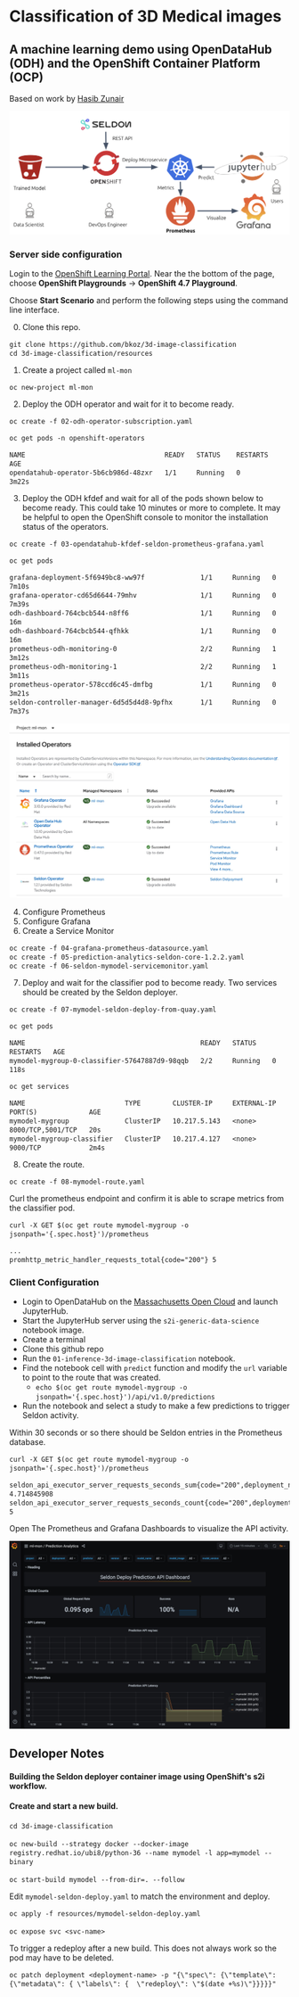 # Classification of 3D Medical images 

## A machine learning demo using OpenDataHub (ODH) and the OpenShift Container Platform (OCP)

Based on work by [Hasib Zunair](https://keras.io/examples/vision/3D_image_classification/)

![Demo Workflow](images/demo-workflow.png "Workflow")

### Server side configuration

Login to the [OpenShift Learning Portal](https://learn.openshift.com). Near the the bottom of the page, choose **OpenShift Playgrounds** -> **OpenShift 4.7 Playground**.

Choose **Start Scenario** and perform the following steps using the command line interface.

0) Clone this repo.
```
git clone https://github.com/bkoz/3d-image-classification
cd 3d-image-classification/resources
```

1) Create a project called `ml-mon`
```
oc new-project ml-mon
```

2) Deploy the ODH operator and wait for it to become ready.
```
oc create -f 02-odh-operator-subscription.yaml
```
```
oc get pods -n openshift-operators
```
```
NAME                                   READY   STATUS    RESTARTS   AGE
opendatahub-operator-5b6cb986d-48zxr   1/1     Running   0          3m22s
```

3) Deploy the ODH kfdef and wait for all of the pods shown below to become ready. This could take 10 minutes or more to complete. It may be helpful
to open the OpenShift console to monitor the installation status of the operators.

```
oc create -f 03-opendatahub-kfdef-seldon-prometheus-grafana.yaml
```
```
oc get pods
```
```
grafana-deployment-5f6949bc8-ww97f              1/1     Running   0          7m10s
grafana-operator-cd65d6644-79mhv                1/1     Running   0          7m39s
odh-dashboard-764cbcb544-n8ff6                  1/1     Running   0          16m
odh-dashboard-764cbcb544-qfhkk                  1/1     Running   0          16m
prometheus-odh-monitoring-0                     2/2     Running   1          3m12s
prometheus-odh-monitoring-1                     2/2     Running   1          3m11s
prometheus-operator-578ccd6c45-dmfbg            1/1     Running   0          3m21s
seldon-controller-manager-6d5d5d4d8-9pfhx       1/1     Running   0          7m37s
```

![Operators](images/operators.jpg "Operators")

4) Configure Prometheus
5) Configure Grafana
6) Create a Service Monitor 
```
oc create -f 04-grafana-prometheus-datasource.yaml             
oc create -f 05-prediction-analytics-seldon-core-1.2.2.yaml
oc create -f 06-seldon-mymodel-servicemonitor.yaml
```

7) Deploy and wait for the classifier pod to become ready. Two services should be created by the Seldon deployer.
```
oc create -f 07-mymodel-seldon-deploy-from-quay.yaml
```

```
oc get pods
```
```
NAME                                            READY   STATUS    RESTARTS   AGE
mymodel-mygroup-0-classifier-57647887d9-98qqb   2/2     Running   0          118s
```
```
oc get services
```
```
NAME                         TYPE        CLUSTER-IP     EXTERNAL-IP   PORT(S)             AGE
mymodel-mygroup              ClusterIP   10.217.5.143   <none>        8000/TCP,5001/TCP   20s
mymodel-mygroup-classifier   ClusterIP   10.217.4.127   <none>        9000/TCP            2m4s
```

8) Create the route.
```
oc create -f 08-mymodel-route.yaml
```

Curl the prometheus endpoint and confirm it is able to scrape metrics from the classifier pod.
```
curl -X GET $(oc get route mymodel-mygroup -o jsonpath='{.spec.host}')/prometheus
```
```
...
promhttp_metric_handler_requests_total{code="200"} 5
```

### Client Configuration

- Login to OpenDataHub on the [Massachusetts Open Cloud](https://odh.operate-first.cloud/) and launch JupyterHub.
- Start the JupyterHub server using the `s2i-generic-data-science` notebook image.
- Create a terminal
- Clone this github repo
- Run the `01-inference-3d-image-classification` notebook.
- Find the notebook cell with `predict` function and modify the `url` variable to point to the route that was created.
  - `echo $(oc get route mymodel-mygroup -o jsonpath='{.spec.host}')/api/v1.0/predictions`
- Run the notebook and select a study to make a few predictions to trigger Seldon activity.

Within 30 seconds or so there should be Seldon entries in the Prometheus database.

```
curl -X GET $(oc get route mymodel-mygroup -o jsonpath='{.spec.host}')/prometheus
```
```
seldon_api_executor_server_requests_seconds_sum{code="200",deployment_name="mymodel",method="post",predictor_name="mygroup",predictor_version="",service="predictions"} 4.714845908
seldon_api_executor_server_requests_seconds_count{code="200",deployment_name="mymodel",method="post",predictor_name="mygroup",predictor_version="",service="predictions"} 5
```

Open The Prometheus and Grafana Dashboards to visualize the API activity.

![Grafana](images/grafana.jpg "Grafana")

## Developer Notes

#### Building the Seldon deployer container image using OpenShift's s2i workflow.

#### Create and start a new build.

```
cd 3d-image-classification

oc new-build --strategy docker --docker-image registry.redhat.io/ubi8/python-36 --name mymodel -l app=mymodel --binary

oc start-build mymodel --from-dir=. --follow
```

Edit `mymodel-seldon-deploy.yaml` to match the environment and deploy.

```
oc apply -f resources/mymodel-seldon-deploy.yaml

oc expose svc <svc-name>
```

To trigger a redeploy after a new build. This does not always work so the pod may have to be deleted.

```
oc patch deployment <deployment-name> -p "{\"spec\": {\"template\": {\"metadata\": { \"labels\": {  \"redeploy\": \"$(date +%s)\"}}}}}"
```


